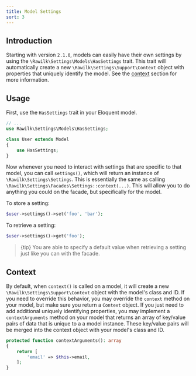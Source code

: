 ```yaml
---
title: Model Settings
sort: 3
---
```


## Introduction

Starting with version `2.1.0`, models can easily have their own settings by using the `\Rawilk\Settings\Models\HasSettings` trait. This trait will automatically create a new `\Rawilk\Settings\Support\Context` object with properties that uniquely identify the model. See the [context](#context) section for more information.

## Usage

First, use the `HasSettings` trait in your Eloquent model.

```php
// ...
use Rawilk\Settings\Models\HasSettings;

class User extends Model
{
    use HasSettings;
}
```

Now whenever you need to interact with settings that are specific to that model, you can call `settings()`, which will return an instance of `\Rawilk\Settings\Settings`. This is essentially the same as calling `\Rawilk\Settings\Facades\Settings::context(...)`. This will allow you to do anything you could on the facade, but specifically for the model.

To store a setting:

```php
$user->settings()->set('foo', 'bar');
```

To retrieve a setting:

```php
$user->settings()->get('foo');
```

> {tip} You are able to specify a default value when retrieving a setting just like you can with the facade.

## Context

By default, when `context()` is called on a model, it will create a new `\Rawilk\Settings\Support\Context` object with the model's class and ID. If you need to override this behavior, you may override the `context` method on your model, but make sure you return a `Context` object. If you just need to add additional uniquely identifying properties, you may implement a `contextArguments` method on your model that returns an array of key/value pairs of data that is unique to a a model instance. These key/value pairs will be merged into the context object with your model's class and ID.

```php
protected function contextArguments(): array
{
    return [
        'email' => $this->email,
    ];
}
```
